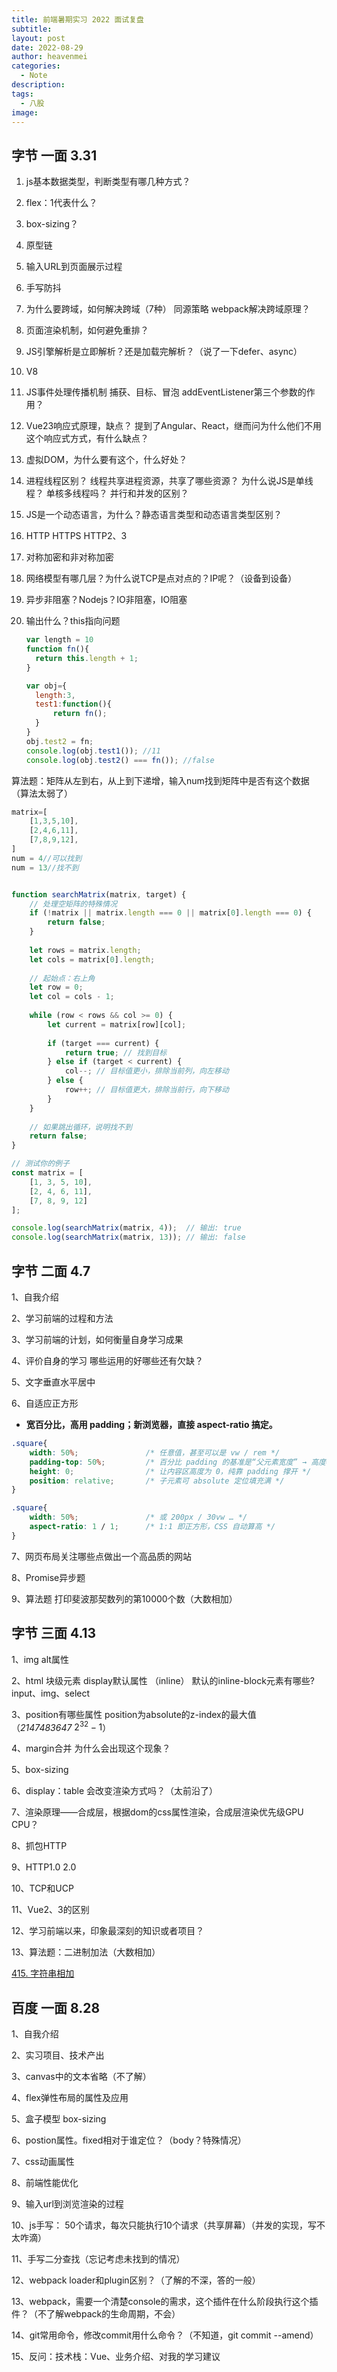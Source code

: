 ```yaml
---
title: 前端暑期实习 2022 面试复盘
subtitle: 
layout: post
date: 2022-08-29
author: heavenmei
categories:
  - Note
description: 
tags:
  - 八股
image:
---
```



## 字节 一面 3.31

1. js基本数据类型，判断类型有哪几种方式？

2. flex：1代表什么？

3. box-sizing？

4. 原型链

5. 输入URL到页面展示过程

6. 手写防抖

7. 为什么要跨域，如何解决跨域（7种） 同源策略 webpack解决跨域原理？

8. 页面渲染机制，如何避免重排？

9. JS引擎解析是立即解析？还是加载完解析？（说了一下defer、async）

10. V8

11. JS事件处理传播机制 捕获、目标、冒泡 addEventListener第三个参数的作用？

12. Vue23响应式原理，缺点？ 提到了Angular、React，继而问为什么他们不用这个响应式方式，有什么缺点？

13. 虚拟DOM，为什么要有这个，什么好处？

14. 进程线程区别？ 线程共享进程资源，共享了哪些资源？ 为什么说JS是单线程？ 单核多线程吗？ 并行和并发的区别？

15. JS是一个动态语言，为什么？静态语言类型和动态语言类型区别？

16. HTTP HTTPS HTTP2、3

17. 对称加密和非对称加密

18. 网络模型有哪几层？为什么说TCP是点对点的？IP呢？（设备到设备）

19. 异步非阻塞？Nodejs？IO非阻塞，IO阻塞

20. 输出什么？this指向问题
    
    ```js
    var length = 10
    function fn(){
      return this.length + 1;
    }
    
    var obj={
      length:3,
      test1:function(){
          return fn();
      }
    }
    obj.test2 = fn;
    console.log(obj.test1()); //11
    console.log(obj.test2() === fn()); //false
    ```

算法题：矩阵从左到右，从上到下递增，输入num找到矩阵中是否有这个数据（算法太弱了）

```js
matrix=[
    [1,3,5,10],
    [2,4,6,11],
    [7,8,9,12],
]
num = 4//可以找到
num = 13//找不到


function searchMatrix(matrix, target) {
    // 处理空矩阵的特殊情况
    if (!matrix || matrix.length === 0 || matrix[0].length === 0) {
        return false;
    }
    
    let rows = matrix.length;
    let cols = matrix[0].length;
    
    // 起始点：右上角
    let row = 0;
    let col = cols - 1;
    
    while (row < rows && col >= 0) {
        let current = matrix[row][col];
        
        if (target === current) {
            return true; // 找到目标
        } else if (target < current) {
            col--; // 目标值更小，排除当前列，向左移动
        } else {
            row++; // 目标值更大，排除当前行，向下移动
        }
    }
    
    // 如果跳出循环，说明找不到
    return false;
}

// 测试你的例子
const matrix = [
    [1, 3, 5, 10],
    [2, 4, 6, 11],
    [7, 8, 9, 12]
];

console.log(searchMatrix(matrix, 4));  // 输出: true
console.log(searchMatrix(matrix, 13)); // 输出: false
```

## 字节 二面 4.7

1、自我介绍

2、学习前端的过程和方法

3、学习前端的计划，如何衡量自身学习成果

4、评价自身的学习 哪些运用的好哪些还有欠缺？

5、文字垂直水平居中

6、自适应正方形
-  **宽百分比，高用 padding；新浏览器，直接 aspect-ratio 搞定。**
```css
.square{
    width: 50%;               /* 任意值，甚至可以是 vw / rem */
    padding-top: 50%;         /* 百分比 padding 的基准是“父元素宽度” → 高度=宽度 */
    height: 0;                /* 让内容区高度为 0，纯靠 padding 撑开 */
    position: relative;       /* 子元素可 absolute 定位填充满 */
}

.square{
    width: 50%;               /* 或 200px / 30vw … */
    aspect-ratio: 1 / 1;      /* 1:1 即正方形，CSS 自动算高 */
}
```

7、网页布局关注哪些点做出一个高品质的网站

8、Promise异步题

9、算法题 打印斐波那契数列的第10000个数（大数相加）

## 字节 三面 4.13

1、img alt属性

2、html 块级元素 display默认属性 （inline） 默认的inline-block元素有哪些? input、img、select

3、position有哪些属性 position为absolute的z-index的最大值（*2147483647* $2^{32} -1$）

4、margin合并 为什么会出现这个现象？

5、box-sizing

6、display：table 会改变渲染方式吗？（太前沿了）

7、渲染原理——合成层，根据dom的css属性渲染，合成层渲染优先级GPU CPU？

8、抓包HTTP

9、HTTP1.0 2.0

10、TCP和UCP

11、Vue2、3的区别

12、学习前端以来，印象最深刻的知识或者项目？

13、算法题：二进制加法（大数相加）

[415. 字符串相加](https://leetcode.cn/problems/add-strings/)

## 百度 一面 8.28

1、自我介绍

2、实习项目、技术产出

3、canvas中的文本省略（不了解）

4、flex弹性布局的属性及应用

5、盒子模型 box-sizing

6、postion属性。fixed相对于谁定位？（body？特殊情况）

7、css动画属性

8、前端性能优化

9、输入url到浏览渲染的过程

10、js手写： 50个请求，每次只能执行10个请求（共享屏幕）（并发的实现，写不太咋滴）

11、手写二分查找（忘记考虑未找到的情况）

12、webpack loader和plugin区别？（了解的不深，答的一般）

13、webpack，需要一个清楚console的需求，这个插件在什么阶段执行这个插件？（不了解webpack的生命周期，不会）

14、git常用命令，修改commit用什么命令？（不知道，git commit --amend）

15、反问：技术栈：Vue、业务介绍、对我的学习建议
